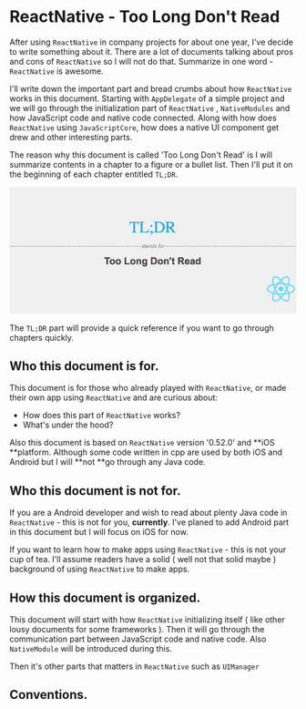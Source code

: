 # ReactNative - Too Long Don't Read

After using `ReactNative` in company projects for about one year, I've decide to write something about it. There are a lot of documents talking about pros and cons of `ReactNative` so l will not do that. Summarize in one word - `ReactNative` is awesome.

I'll write down the important part and bread crumbs about how `ReactNative` works in this document. Starting with `AppDelegate` of a simple project and we will go through the initialization part of `ReactNative` ,  `NativeModules` and how JavaScript code and native code connected. Along with how does `ReactNative` using `JavaScriptCore`, how does a native UI component get drew and other interesting parts.

The reason why this document is called 'Too Long Don't Read' is I will summarize contents in a chapter to a figure or a bullet list. Then I'll put it on the beginning of each chapter entitled `TL;DR`.

![](/assets/tldr.png)

The `TL;DR` part will provide a quick reference if you want to go through chapters quickly.

## Who this document is for.

This document is for those who already played with `ReactNative`, or made their own app using `ReactNative`  and are curious about:

* How does this part of `ReactNative` works?
* What's under the hood?

Also this document is based on `ReactNative` version '0.52.0' and **iOS **platform. Although some code written in cpp are used by both iOS and Android but I will **not **go through any Java code.

## Who this document is not for.

If you are a Android developer and wish to read about plenty Java code in `ReactNative` - this is not for you, **currently**. I've planed to add Android part in this document but I will focus on iOS for now.

If you want to learn how to make apps using `ReactNative` - this is not your cup of tea. I'll assume readers have a solid \( well not that solid maybe \) background of using `ReactNative` to make apps.

## How this document is organized.

This document will start with how `ReactNative` initializing itself \( like other lousy documents for some frameworks \). Then it will go through the communication part between JavaScript code and native code. Also `NativeModule` will be introduced during this.

Then it's other parts that matters in `ReactNative` such as `UIManager` 

## Conventions.



